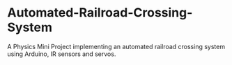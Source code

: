 # Automated-Railroad-Crossing-System
A Physics Mini Project implementing an automated railroad crossing system using Arduino, IR sensors and servos.
